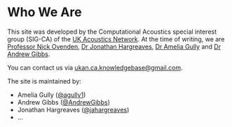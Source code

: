# Who We Are

This site was developed by the Computational Acoustics special interest group (SIG-CA) of the [UK Acoustics Network](https://acoustics.ac.uk/). At the time of writing, we are [Professor Nick Ovenden](https://iris.ucl.ac.uk/iris/browse/profile?upi=NCOVE55), [Dr Jonathan Hargreaves](https://www.salford.ac.uk/our-staff/jonathan-hargreaves), [Dr Amelia Gully](https://ameliagully.com/) and [Dr Andrew Gibbs](http://www.homepages.ucl.ac.uk/~ucahagi/).

You can contact us via [ukan.ca.knowledgebase@gmail.com](mailto:ukan.ca.knowledgebase@gmail.com).

The site is maintained by:

* Amelia Gully ([@agully1](https://github.com/agully1))
* Andrew Gibbs ([@AndrewGibbs](https://github.com/AndrewGibbs))
* Jonathan Hargreaves ([@jahargreaves](https://github.com/jahargreaves))
* ...
